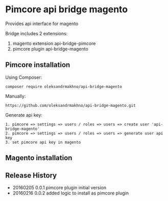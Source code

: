 # Pimcore api bridge magento 

Provides api interface for magento 

Bridge includes 2 extensions: 

1. magento extension api-bridge-pimcore 
2. pimcore plugin api-bridge-magento 

## Pimcore installation

Using Composer:  

```
composer require oleksandrmakhno/api-bridge-magento
```

Manually: 

```
https://github.com/oleksandrmakhno/api-bridge-magento.git
```

Generate api key: 

```
1. pimcore => settings => users / roles => users => create user 'api-bridge-magento' 
2. pimcore => settings => users / roles => users => generate user api key
3. set pimcore api key in magento 
```

## Magento installation


## Release History

* 20160205 0.0.1 pimcore plugin initial version 
* 20160216 0.0.2 added logic to install as pimcore plugin 
